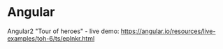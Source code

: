 # Angular 
Angular2 "Tour of heroes" - live demo: https://angular.io/resources/live-examples/toh-6/ts/eplnkr.html
